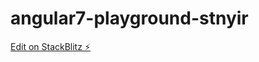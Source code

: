 # angular7-playground-stnyir

[Edit on StackBlitz ⚡️](https://stackblitz.com/edit/angular7-playground-stnyir)